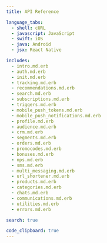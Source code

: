 ```yaml
---
title: API Reference

language_tabs:
  - shell: cURL
  - javascript: JavaScript
  - swift: iOS
  - java: Android
  - jsx: React Native

includes:
  - intro.md.erb
  - auth.md.erb
  - init.md.erb
  - tracking.md.erb
  - recommendations.md.erb
  - search.md.erb
  - subscriptions.md.erb
  - triggers.md.erb
  - mobile_push_tokens.md.erb
  - mobile_push_notifications.md.erb
  - profile.md.erb
  - audience.md.erb
  - crm.md.erb
  - segments.md.erb
  - orders.md.erb
  - promocodes.md.erb
  - bonuses.md.erb
  - nps.md.erb
  - sms.md.erb
  - multi_messaging.md.erb
  - url_shortener.md.erb
  - products.md.erb
  - categories.md.erb
  - chats.md.erb
  - communications.md.erb
  - utilities.md.erb
  - errors.md.erb 

search: true

code_clipboard: true
---
```


